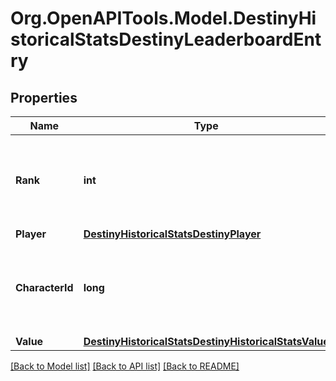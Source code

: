 # Org.OpenAPITools.Model.DestinyHistoricalStatsDestinyLeaderboardEntry

## Properties

Name | Type | Description | Notes
------------ | ------------- | ------------- | -------------
**Rank** | **int** | Where this player ranks on the leaderboard. A value of 1 is the top rank. | [optional] 
**Player** | [**DestinyHistoricalStatsDestinyPlayer**](DestinyHistoricalStatsDestinyPlayer.md) |  | [optional] 
**CharacterId** | **long** | ID of the player&#39;s best character for the reported stat. | [optional] 
**Value** | [**DestinyHistoricalStatsDestinyHistoricalStatsValue**](DestinyHistoricalStatsDestinyHistoricalStatsValue.md) |  | [optional] 

[[Back to Model list]](../README.md#documentation-for-models) [[Back to API list]](../README.md#documentation-for-api-endpoints) [[Back to README]](../README.md)

